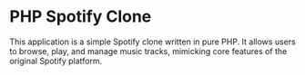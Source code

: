 # PHP Spotify Clone

This application is a simple Spotify clone written in pure PHP. It allows users to browse, play, and manage music tracks, mimicking core features of the original Spotify platform.